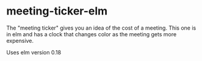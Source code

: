 # meeting-ticker-elm

The "meeting ticker" gives you an idea of the cost of a meeting. This one is in elm and has a clock that changes color as the meeting gets more expensive.

Uses elm version 0.18
